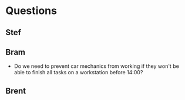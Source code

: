 # Questions

## Stef

## Bram
- Do we need to prevent car mechanics from working if they won't be able to finish
  all tasks on a workstation before 14:00?

## Brent